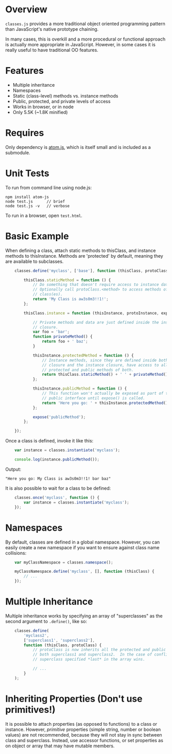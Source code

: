 Overview
========

`classes.js` provides a more traditional object oriented programming pattern
than JavaScript's native prototype chaining.

In many cases, this is overkill and a more procedural or functional approach is
actually more appropriate in JavaScript.  However, in some cases it is really
useful to have traditional OO features.


Features
========

 - Multiple inheritance
 - Namespaces
 - Static (class-level) methods vs. instance methods
 - Public, protected, and private levels of access
 - Works in browser, or in node
 - Only 5.5K (~1.8K minified)


Requires
========

Only dependency is [atom.js][atom], which is itself small and is included as a
submodule.


Unit Tests
==========

To run from command line using node.js:

	npm install atom-js
	node test.js      // brief
	node test.js -v   // verbose

To run in a browser, open `test.html`.


Basic Example
=============

When defining a class, attach static methods to thisClass, and instance
methods to thisInstance.  Methods are 'protected' by default, meaning they
are available to subclasses.

```javascript
	classes.define('myclass', ['base'], function (thisClass, protoClass) {

		thisClass.staticMethod = function () {
			// Do something that doesn't require access to instance data.
			// Optionally call protoClass.<method> to access methods of the base
			// class(es).
			return 'My Class is aw3s0m3!!1!';
		};

		thisClass.instance = function (thisInstance, protoInstance, expose) {

			// Private methods and data are just defined inside the instance
			// closure.
			var foo = 'bar';
			function privateMethod() {
				return foo + ' baz';
			}

			thisInstance.protectedMethod = function () {
				// Instance methods, since they are defined inside both the class
				// closure and the instance closure, have access to all private,
				// protected and public methods of both.
				return thisClass.staticMethod() + ' ' + privateMethod();
			};

			thisInstance.publicMethod = function () {
				// This function won't actually be exposed as part of the instance's
				// public interface until expose() is called.
				return 'Here you go: ' + thisInstance.protectedMethod();
			};

			expose('publicMethod');
		};

	});
```


Once a class is defined, invoke it like this:

```javascript
	var instance = classes.instantiate('myclass');

	console.log(instance.publicMethod());
```


Output:

	"Here you go: My Class is aw3s0m3!!1! bar baz"


It is also possible to wait for a class to be defined:

```javascript
	classes.once('myclass', function () {
		var instance = classes.instantiate('myclass');
	});
```


Namespaces
==========

By default, classes are defined in a global namespace.  However, you can easily
create a new namespace if you want to ensure against class name collisions:

```javascript
	var myClassNamespace = classes.namespace();

	myClassNamespace.define('myclass', [], function (thisClass) {
		// ...
	});
```


Multiple Inheritance
====================

Multiple inheritance works by specifying an array of "superclasses" as the
second argument to `.define()`, like so:

```javascript
	classes.define(
		'myclass2',
		['superclass1', 'superclass2'],
		function (thisClass, protoClass) {
			// protoClass is now inherits all the protected and public members of
			// both superclass1 and superclass2.  In the case of conflicts, the
			// superclass specified *last* in the array wins.

			// ...
		}
	);
```


Inheriting Properties (Don't use primitives!)
=============================================

It is possible to attach properties (as opposed to functions) to a class or
instance.  However, *primitive* properties (simple string, number or boolean
values) are not recommended, because they will not stay in sync between class
and superclass.  Instead, use accessor functions, or set properties as on object
or array that may have mutable members.


[atom]: https://github.com/zynga/atom
